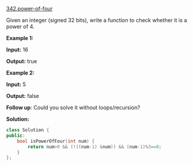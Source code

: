 [342.power-of-four](https://leetcode.com/problems/power-of-four/)  

Given an integer (signed 32 bits), write a function to check whether it is a power of 4.

**Example 1:**

  
**Input:** 16
  
**Output:** true
  

**Example 2:**

  
**Input:** 5
  
**Output:** false

**Follow up**: Could you solve it without loops/recursion?  



**Solution:**  

```cpp
class Solution {
public:
    bool isPowerOfFour(int num) {
        return num>0 && (!((num-1) &num)) && (num-1)%3==0;
    }
};
```
      